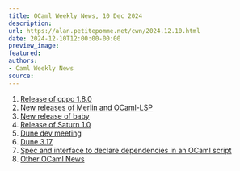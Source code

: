 ```yaml
---
title: OCaml Weekly News, 10 Dec 2024
description:
url: https://alan.petitepomme.net/cwn/2024.12.10.html
date: 2024-12-10T12:00:00-00:00
preview_image:
featured:
authors:
- Caml Weekly News
source:
---
```


<ol><li><a href="https://alan.petitepomme.net/cwn/2024.12.10.html#1">Release of cppo 1.8.0</a></li><li><a href="https://alan.petitepomme.net/cwn/2024.12.10.html#2">New releases of Merlin and OCaml-LSP</a></li><li><a href="https://alan.petitepomme.net/cwn/2024.12.10.html#3">New release of baby</a></li><li><a href="https://alan.petitepomme.net/cwn/2024.12.10.html#4">Release of Saturn 1.0</a></li><li><a href="https://alan.petitepomme.net/cwn/2024.12.10.html#5">Dune dev meeting</a></li><li><a href="https://alan.petitepomme.net/cwn/2024.12.10.html#6">Dune 3.17</a></li><li><a href="https://alan.petitepomme.net/cwn/2024.12.10.html#7">Spec and interface to declare dependencies in an OCaml script</a></li><li><a href="https://alan.petitepomme.net/cwn/2024.12.10.html#8">Other OCaml News</a></li></ol>
